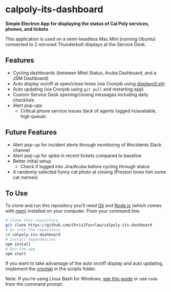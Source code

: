 # calpoly-its-dashboard

**Simple Electron App for displaying the status of Cal Poly services, phones, and tickets**

This application is used on a semi-headless Mac Mini (running Ubuntu) connected to 2 mirrored Thunderbolt displays at the Service Desk.

## Features
- Cycling dashboards (between Mitel Status, Aruba Dashboard, and a JSM Dashboard)
- Auto display on/off at open/close times (via Cronjob using [displayctl.sh](https://github.com/Chris2fourlaw/calpoly-its-dashboard/blob/main/scripts/displayctl.sh))
- Auto updating (via Cronjob using `git pull` and restarting app)
- Custom Service Desk opening/closing messages including daily checklists
- Alert pop-ups
  - Critical phone service issues (lack of agents logged in/available, high queue)

## Future Features
- Alert pop-up for incident alerts through monitoring of #incidents Slack channel
- Alert pop-up for spike in recent tickets compared to baseline
- Better initial setup
  - Check if logged into Jira/Aruba before cycling through status
- A randomly selected funny cat photo at closing (Preston loves him some cat memes)

## To Use
To clone and run this repository you'll need [Git](https://git-scm.com) and [Node.js](https://nodejs.org/en/download/) (which comes with [npm](http://npmjs.com)) installed on your computer. From your command line:

```bash
# Clone this repository
git clone https://github.com/Chris2fourlaw/calpoly-its-dashboard
# Go into the repository
cd calpoly-its-dashboard
# Install dependencies
npm install
# Run the app
npm start
```

If you want to take advantage of the auto on/off display and auto updating, implement the [crontab](https://github.com/Chris2fourlaw/calpoly-its-dashboard/blob/main/scripts/crontab) in the scripts folder.

Note: If you're using Linux Bash for Windows, [see this guide](https://www.howtogeek.com/261575/how-to-run-graphical-linux-desktop-applications-from-windows-10s-bash-shell/) or use `node` from the command prompt.
